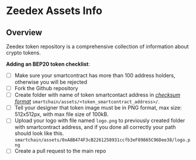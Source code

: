 # Zeedex Assets Info


## Overview
Zeedex token repository is a comprehensive collection of information about crypto tokens.


**Adding an BEP20 token checklist**:
- [ ] Make sure your smartcontract has more than 100 address holders, otherwise you will be rejected
- [ ] Fork the Github repository
- [ ] Create folder with name of token smartcontact address in [_checksum format_](https://piyolab.github.io/sushiether/RunScrapboxCode/?web3=1.0.0-beta.33&code=https://scrapbox.io/api/code/sushiether/web3.js_-_Ethereum_%E3%81%AE%E3%82%A2%E3%83%89%E3%83%AC%E3%82%B9%E3%82%92%E3%83%81%E3%82%A7%E3%83%83%E3%82%AF%E3%82%B5%E3%83%A0%E4%BB%98%E3%81%8D%E3%82%A2%E3%83%89%E3%83%AC%E3%82%B9%E3%81%AB%E5%A4%89%E6%8F%9B%E3%81%99%E3%82%8B/demo.js) `smartchain/assets/<token_smartcontract_address>/`.
- [ ] Tell your designer that token image must be in PNG format, max size: 512x512px, with max file size of 100kB.
- [ ] Upload your logo with file named `logo.png` to previously created folder with smartcontract address, and if you done all correctly your path should look like this. `smartchain/assets/0xA8B474F3cB2261258931ccfb3eF89865C96Dee38/logo.png`
- [ ] Create a pull request to the main repo
